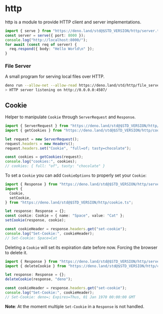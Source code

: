 # http

http is a module to provide HTTP client and server implementations.

```typescript
import { serve } from "https://deno.land/std@$STD_VERSION/http/server.ts";
const server = serve({ port: 8000 });
console.log("http://localhost:8000/");
for await (const req of server) {
  req.respond({ body: "Hello World\n" });
}
```

### File Server

A small program for serving local files over HTTP.

```sh
deno run --allow-net --allow-read https://deno.land/std/http/file_server.ts
> HTTP server listening on http://0.0.0.0:4507/
```

## Cookie

Helper to manipulate `Cookie` through `ServerRequest` and `Response`.

```ts
import { ServerRequest } from "https://deno.land/std@$STD_VERSION/http/server.ts";
import { getCookies } from "https://deno.land/std@$STD_VERSION/http/cookie.ts";

let request = new ServerRequest();
request.headers = new Headers();
request.headers.set("Cookie", "full=of; tasty=chocolate");

const cookies = getCookies(request);
console.log("cookies:", cookies);
// cookies: { full: "of", tasty: "chocolate" }
```

To set a `Cookie` you can add `CookieOptions` to properly set your `Cookie`:

```ts
import { Response } from "https://deno.land/std@$STD_VERSION/http/server.ts";
import {
  Cookie,
  setCookie,
} from "https://deno.land/std@$STD_VERSION/http/cookie.ts";

let response: Response = {};
const cookie: Cookie = { name: "Space", value: "Cat" };
setCookie(response, cookie);

const cookieHeader = response.headers.get("set-cookie");
console.log("Set-Cookie:", cookieHeader);
// Set-Cookie: Space=Cat
```

Deleting a `Cookie` will set its expiration date before now. Forcing the browser
to delete it.

```ts
import { Response } from "https://deno.land/std@$STD_VERSION/http/server.ts";
import { deleteCookie } from "https://deno.land/std@$STD_VERSION/http/cookie.ts";

let response: Response = {};
deleteCookie(response, "deno");

const cookieHeader = response.headers.get("set-cookie");
console.log("Set-Cookie:", cookieHeader);
// Set-Cookie: deno=; Expires=Thus, 01 Jan 1970 00:00:00 GMT
```

**Note**: At the moment multiple `Set-Cookie` in a `Response` is not handled.
